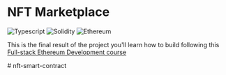 # NFT Marketplace

![Typescript][typescript-badge]
![Solidity][solidity-badge]
![Ethereum][ethereum-badge]

This is the final result of the project you'll learn how to build following this [Full-stack Ethereum Development course][course]


[solidity-badge]:https://img.shields.io/badge/Solidity-e6e6e6?style=for-the-badge&logo=solidity&logoColor=black
[starware]:https://img.shields.io/badge/⭐-Starware-f5a91a?labelColor=grey
[typescript-badge]:https://img.shields.io/badge/TypeScript-007ACC?style=for-the-badge&logo=typescript&logoColor=white
[ethereum-badge]:https://img.shields.io/badge/Ethereum-3C3C3D?style=for-the-badge&logo=Ethereum&logoColor=white
[course]:https://www.youtube.com/playlist?list=PLClcacTLMggPDj8g7vfxZeW6F9gB1VDhA
#   n f t - s m a r t - c o n t r a c t  
 